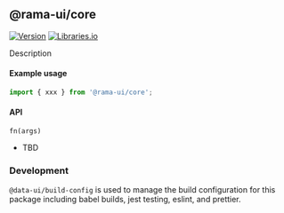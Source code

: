 <!--
Licensed to the Apache Software Foundation (ASF) under one
or more contributor license agreements.  See the NOTICE file
distributed with this work for additional information
regarding copyright ownership.  The ASF licenses this file
to you under the Apache License, Version 2.0 (the
"License"); you may not use this file except in compliance
with the License.  You may obtain a copy of the License at

  http://www.apache.org/licenses/LICENSE-2.0

Unless required by applicable law or agreed to in writing,
software distributed under the License is distributed on an
"AS IS" BASIS, WITHOUT WARRANTIES OR CONDITIONS OF ANY
KIND, either express or implied.  See the License for the
specific language governing permissions and limitations
under the License.
-->

## @rama-ui/core

[![Version](https://img.shields.io/npm/v/@rama-ui/core.svg?style=flat)](https://www.npmjs.com/package/@rama-ui/core)
[![Libraries.io](https://img.shields.io/librariesio/release/npm/%40rama-ui%2Fcore?style=flat)](https://libraries.io/npm/@rama-ui%2Fcore)

Description

#### Example usage

```js
import { xxx } from '@rama-ui/core';
```

#### API

`fn(args)`

- TBD

### Development

`@data-ui/build-config` is used to manage the build configuration for this package including babel
builds, jest testing, eslint, and prettier.
